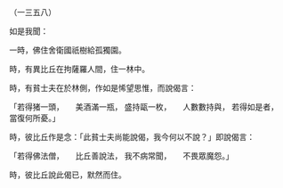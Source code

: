 （一三五八）

如是我聞：

一時，佛住舍衛國祇樹給孤獨園。

時，有異比丘在拘薩羅人間，住一林中。

時，有貧士夫在於林側，作如是悕望思惟，而說偈言：

「若得猪一頭，　　美酒滿一瓶，
盛持甌一枚，　　人數數持與，
若得如是者，　　當復何所憂。」

時，彼比丘作是念：「此貧士夫尚能說偈，我今何以不說？」即說偈言：

「若得佛法僧，　　比丘善說法，
我不病常聞，　　不畏眾魔怨。」

時，彼比丘說此偈已，默然而住。




